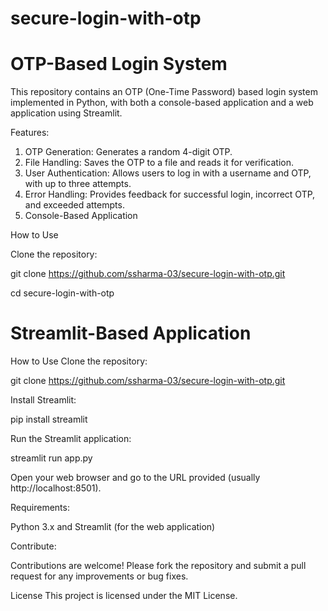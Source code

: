 # secure-login-with-otp

# OTP-Based Login System

This repository contains an OTP (One-Time Password) based login system implemented in Python, with both a console-based application and a web application using Streamlit.

Features:

1. OTP Generation: Generates a random 4-digit OTP.
2. File Handling: Saves the OTP to a file and reads it for verification.
3. User Authentication: Allows users to log in with a username and OTP, with up to three attempts.
4. Error Handling: Provides feedback for successful login, incorrect OTP, and exceeded attempts.
5. Console-Based Application

How to Use

Clone the repository:

git clone https://github.com/ssharma-03/secure-login-with-otp.git

cd secure-login-with-otp

# Streamlit-Based Application

How to Use
Clone the repository:
 
git clone https://github.com/ssharma-03/secure-login-with-otp.git
 
Install Streamlit:

pip install streamlit

Run the Streamlit application:

streamlit run app.py

Open your web browser and go to the URL provided (usually http://localhost:8501).

Requirements:

Python 3.x and Streamlit (for the web application)

Contribute:

Contributions are welcome! Please fork the repository and submit a pull request for any improvements or bug fixes.

License
This project is licensed under the MIT License.



